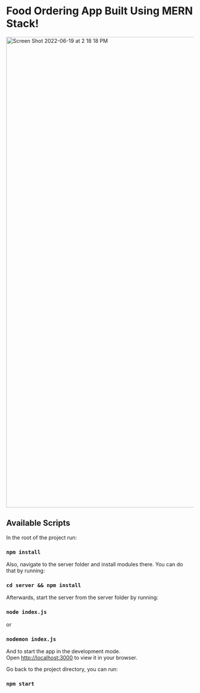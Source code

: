 # Food Ordering App Built Using MERN Stack!
<img width="1266" alt="Screen Shot 2022-06-19 at 2 18 18 PM" src="https://user-images.githubusercontent.com/50160672/180350693-92a71ecb-7672-49b1-8943-188e96d13ee6.png">


## Available Scripts

In the root of the project run:

### `npm install`

Also, navigate to the server folder and install modules there. You can do that by running:

### `cd server && npm install`

Afterwards, start the server from the server folder by running:

### `node index.js`

or 

### `nodemon index.js`

And to start the app in the development mode.\
Open [http://localhost:3000](http://localhost:3000) to view it in your browser.

Go back to the project directory, you can run:

### `npm start`

